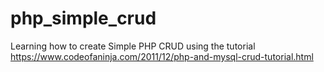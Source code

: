 # php_simple_crud
Learning how to create Simple PHP CRUD using the tutorial https://www.codeofaninja.com/2011/12/php-and-mysql-crud-tutorial.html
